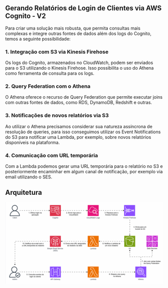## Gerando Relatórios de Login de Clientes via AWS Cognito - V2

Para criar uma solução mais robusta, que permita consultas mais complexas e integre outras fontes de dados além dos logs do Cognito, temos a seguinte possibilidade:

### 1. Integração com S3 via Kinesis Firehose
Os logs do Cognito, armazenados no CloudWatch, podem ser enviados para o S3 utilizando o Kinesis Firehose. Isso possibilita o uso do Athena como ferramenta de consulta para os logs.

### 2. Query Federation com o Athena
O Athena oferece o recurso de Query Federation que permite executar joins com outras fontes de dados, como RDS, DynamoDB, Redshift e outras.

### 3. Notificações de novos relatórios via S3 
Ao utilizar o Athena precisamos considerar sua natureza assíncrona de resolução de queries, para isso conseguimos utilizar os Event Notifications do S3 para notificar uma Lambda, por exemplo, sobre novos relatórios disponíveis na plataforma. 

### 4. Comunicação com URL temporária
Com a Lambda podemos gerar uma URL temporária para o relatório no S3 e posteriormente encaminhar em algum canal de notificação, por exemplo via email utilizando o SES. 

## Arquitetura
![alt text](./gifs/cognito-user-login-reports-v2.gif)